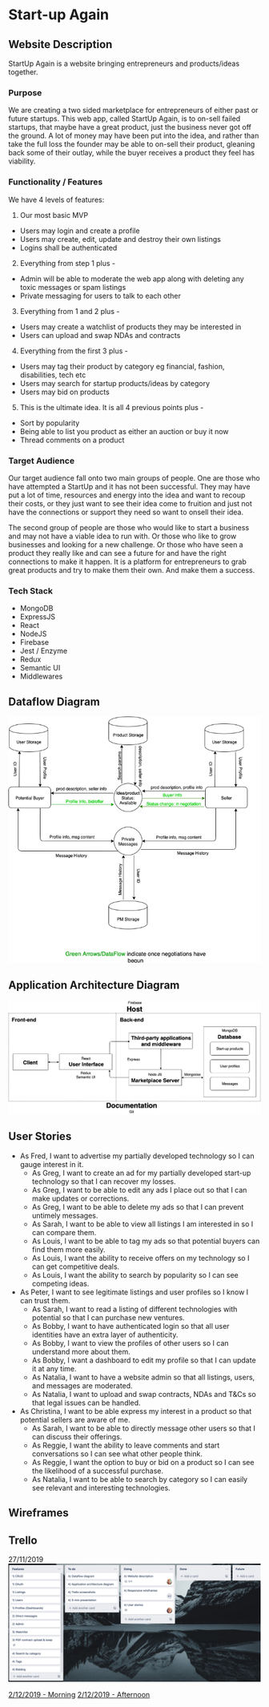 # Start-up Again

## Website Description

StartUp Again is a website bringing entrepreneurs and products/ideas together.

### Purpose

We are creating a two sided marketplace for entrepreneurs of either past or future startups. This web app, called StartUp Again, is to on-sell failed startups, that maybe have a great product, just the business never got off the ground. A lot of money may have been put into the idea, and rather than take the full loss the founder may be able to on-sell their product, gleaning back some of their outlay, while the buyer receives a product they feel has viability.

### Functionality / Features

We have 4 levels of features:

1. Our most basic MVP
- Users may login and create a profile
- Users may create, edit, update and destroy their own listings
- Logins shall be authenticated

2. Everything from step 1 plus -
- Admin will be able to moderate the web app along with deleting any toxic messages or spam listings
- Private messaging for users to talk to each other

3. Everything from 1 and 2 plus -
- Users may create a watchlist of products they may be interested in
- Users can upload and swap NDAs and contracts

4. Everything from the first 3 plus -
- Users may tag their product by category eg financial, fashion, disabilities, tech etc
- Users may search for startup products/ideas by category 
- Users may bid on products

5. This is the ultimate idea. It is all 4 previous points plus -
- Sort by popularity
- Being able to list you product as either an auction or buy it now
- Thread comments on a product

### Target Audience

Our target audience fall onto two main groups of people. One are those who have attempted a StartUp and it has not been successful. They may have put a lot of time, resources and energy into the idea and want to recoup their costs, or they just want to see their idea come to fruition and just not have the connections or support they need so want to onsell their idea.

The second group of people are those who would like to start a business and may not have a viable idea to run with. Or those who like to grow businesses and looking for a new challenge. Or those who have seen a product they really like and can see a future for and have the right connections to make it happen. It is a platform for entrepreneurs to grab great products and try to make them their own. And make them a success.

### Tech Stack

- MongoDB
- ExpressJS
- React
- NodeJS
- Firebase
- Jest / Enzyme
- Redux
- Semantic UI
- Middlewares

## Dataflow Diagram
![Dataflow Diagram](./docs/DataFlow_Diagram.png)

## Application Architecture Diagram
![Application Architecture Diagram](./docs/App_Architecture.png)

## User Stories

- As Fred, I want to advertise my partially developed technology so I can gauge interest in it.
  - As Greg, I want to create an ad for my partially developed start-up technology so that I can recover my losses.
  - As Greg, I want to be able to edit any ads I place out so that I can make updates or corrections.
  - As Greg, I want to be able to delete my ads so that I can prevent untimely messages.
  - As Sarah, I want to be able to view all listings I am interested in so I can compare them.
  - As Louis, I want to be able to tag my ads so that potential buyers can find them more easily.
  - As Louis, I want the ability to receive offers on my technology so I can get competitive deals.
  - As Louis, I want the ability to search by popularity so I can see competing ideas.
- As Peter, I want to see legitimate listings and user profiles so I know I can trust them.
  - As Sarah, I want to read a listing of different technologies with potential so that I can purchase new ventures.
  - As Bobby, I want to have authenticated login so that all user identities have an extra layer of authenticity.
  - As Bobby, I want to view the profiles of other users so I can understand more about them.
  - As Bobby, I want a dashboard to edit my profile so that I can update it at any time.
  - As Natalia, I want to have a website admin so that all listings, users, and messages are moderated.
  - As Natalia, I want to upload and swap contracts, NDAs and T&Cs so that legal issues can be handled.
- As Christina, I want to be able express my interest in a product so that potential sellers are aware of me.
  - As Sarah, I want to be able to directly message other users so that I can discuss their offerings.
  - As Reggie, I want the ability to leave comments and start conversations so I can see what other people think.
  - As Reggie, I want the option to buy or bid on a product so I can see the likelihood of a successful purchase.
  - As Natalia, I want to be able to search by category so I can easily see relevant and interesting technologies.

## Wireframes

## Trello

27/11/2019
![Trello 01](./docs/trello_01.png)

[2/12/2019 - Morning](./docs/trello_02.png)
[2/12/2019 - Afternoon](./docs/trello_03.png)